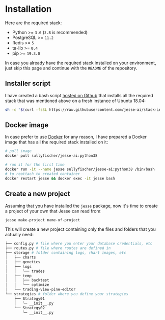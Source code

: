 # Installation

Here are the required stack:

-   Python >= `3.6` (`3.8` is recommended)
-   PostgreSQL >= `11.2`
-   Redis >= `5`
-   ta-lib >= `0.4`
-   pip >= `19.3.0`

In case you already have the required stack installed on your environment, just skip this page and continue with the `README` of the repository. 

## Installer script

I have created a bash script [hosted on Github](https://github.com/jesse-ai/stack-installer) that installs all the required stack that was mentioned above on a fresh instance of Ubuntu 18.04:

```sh
sh -c "$(curl -fsSL https://raw.githubusercontent.com/jesse-ai/stack-installer/master/ubuntu-18.04.sh)"
```

## Docker image
In case prefer to use [Docker](https://docker.com/) for any reason, I have prepared a Docker image that has all the required stack installed on it:

```sh
# pull image
docker pull sullyfischer/jesse-ai:python38

# run it for the first time
docker run -it --name jesse sullyfischer/jesse-ai:python38 /bin/bash
# to reattach to created container
docker restart jesse && docker exec -it jesse bash
```


## Create a new project

Assuming that you have installed the `jesse` package, now it's time to create a project of your own that Jesse can read from:

```sh
jesse make-project name-of-project
```

This will create a new project containing only the files and folders that you actually need:

```sh
├── config.py # file where you enter your database credentials, etc
├── routes.py # file where routes are defined in 
├── storage # folder containing logs, chart images, etc
│   ├── charts
│   ├── genetics
│   ├── logs
│   │   └── trades
│   ├── temp
│   │   ├── backtest
│   │   └── optimize
│   └── trading-view-pine-editor
└── strategies # folder where you define your strategies
    ├── Strategy01
    │   └─ __init__.py
    └── Strategy02
        └─ __init__.py
```